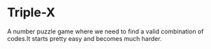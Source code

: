 # Triple-X
A number puzzle game where we need to find a valid combination of codes.It starts pretty easy and becomes much harder.
